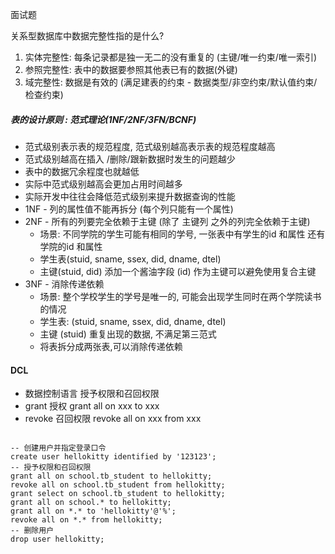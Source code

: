 

面试题   

关系型数据库中数据完整性指的是什么?

1. 实体完整性: 每条记录都是独一无二的没有重复的  (主键/唯一约束/唯一索引)
2. 参照完整性: 表中的数据要参照其他表已有的数据(外键)
3. 域完整性: 数据是有效的 (满足建表的约束 - 数据类型/非空约束/默认值约束/检查约束)



##### 表的设计原则 : 范式理论(1NF/2NF/3FN/BCNF)

- 范式级别表示表的规范程度, 范式级别越高表示表的规范程度越高
- 范式级别越高在插入 /删除/跟新数据时发生的问题越少
- 表中的数据冗余程度也就越低
- 实际中范式级别越高会更加占用时间越多
- 实际开发中往往会降低范式级别来提升数据查询的性能
- 1NF  - 列的属性值不能再拆分   (每个列只能有一个属性)
- 2NF - 所有的列要完全依赖于主键  (除了 主键列 之外的列完全依赖于主键)
  - 场景: 不同学院的学生可能有相同的学号, 一张表中有学生的id 和属性  还有学院的id 和属性
  - 学生表(stuid, sname, ssex, did, dname, dtel)   
  - 主键(stuid, did)       添加一个酱油字段 (id) 作为主键可以避免使用复合主键
- 3NF - 消除传递依赖
  - 场景: 整个学校学生的学号是唯一的, 可能会出现学生同时在两个学院读书的情况
  - 学生表: (stuid, sname, ssex, did, dname, dtel)
  - 主键 (stuid)    重复出现的数据, 不满足第三范式 
  - 将表拆分成两张表,可以消除传递依赖

  

#### DCL

- 数据控制语言  授予权限和召回权限
- grant 授权  grant all on xxx to xxx
- revoke 召回权限  revoke all on xxx from xxx

```mysql

-- 创建用户并指定登录口令
create user hellokitty identified by '123123';
-- 授予权限和召回权限
grant all on school.tb_student to hellokitty;
revoke all on school.tb_student from hellokitty;
grant select on school.tb_student to hellokitty;
grant all on school.* to hellokitty;
grant all on *.* to 'hellokitty'@'%';
revoke all on *.* from hellokitty;
-- 删除用户
drop user hellokitty;
```

